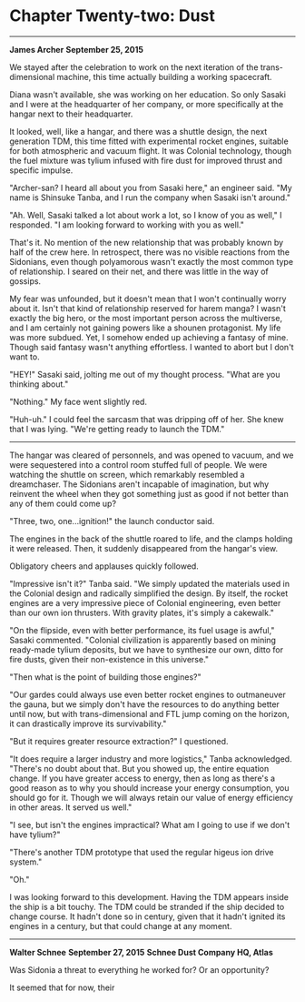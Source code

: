 # **Chapter Twenty-two: Dust**

***
**James Archer**
**September 25, 2015**

We stayed after the celebration to work on the next iteration of the trans-dimensional machine, this time actually building a working spacecraft.

Diana wasn't available, she was working on her education. So only Sasaki and I were at the headquarter of her company, or more specifically at the hangar next to their headquarter.

It looked, well, like a hangar, and there was a shuttle design, the next generation TDM, this time fitted with experimental rocket engines, suitable for both atmospheric and vacuum flight. It was Colonial technology, though the fuel mixture was tylium infused with fire dust for improved thrust and specific impulse.

"Archer-san? I heard all about you from Sasaki here," an engineer said. "My name is
Shinsuke Tanba, and I run the company when Sasaki isn't around."

"Ah. Well, Sasaki talked a lot about work a lot, so I know of you as well," I responded. "I am looking forward to working with you as well."

That's it. No mention of the new relationship that was probably known by half of the crew here. In retrospect, there was no visible reactions from the Sidonians, even though polyamorous wasn't exactly the most common type of relationship. I seared on their net, and there was little in the way of gossips.

My fear was unfounded, but it doesn't mean that I won't continually worry about it. Isn't that kind of relationship reserved for harem manga? I wasn't exactly the big hero, or the most important person across the multiverse, and I am certainly not gaining powers like a shounen protagonist. My life was more subdued. Yet, I somehow ended up achieving a fantasy of mine. Though said fantasy wasn't anything effortless. I wanted to abort but I don't want to.

"HEY!" Sasaki said, jolting me out of my thought process. "What are you thinking about."

"Nothing." My face went slightly red.

"Huh-uh." I could feel the sarcasm that was dripping off of her. She knew that I was lying. "We're getting ready to launch the TDM."

***

The hangar was cleared of personnels, and was opened to vacuum, and we were sequestered into a control room stuffed full of people. We were watching the shuttle on screen, which remarkably resembled a dreamchaser. The Sidonians aren't incapable of imagination, but why reinvent the wheel when they got something just as good if not better than any of them could come up?

"Three, two, one...ignition!" the launch conductor said.

The engines in the back of the shuttle roared to life, and the clamps holding it were released. Then, it suddenly disappeared from the hangar's view.

Obligatory cheers and applauses quickly followed.

"Impressive isn't it?" Tanba said. "We simply updated the materials used in the Colonial design and radically simplified the design. By itself, the rocket engines are a very impressive piece of Colonial engineering, even better than our own ion thrusters. With gravity plates, it's simply a cakewalk."

"On the flipside, even with better performance, its fuel usage is awful," Sasaki commented. "Colonial civilization is apparently based on mining ready-made tylium deposits, but we have to synthesize our own, ditto for fire dusts, given their non-existence in this universe."

"Then what is the point of building those engines?"

"Our gardes could always use even better rocket engines to outmaneuver the gauna, but we simply don't have the resources to do anything better until now, but with trans-dimensional and FTL jump coming on the horizon, it can drastically improve its survivability."

"But it requires greater resource extraction?" I questioned.

"It does require a larger industry and more logistics," Tanba acknowledged. "There's no doubt about that. But you showed up, the entire equation change. If you have greater access to energy, then as long as there's a good reason as to why you should increase your energy consumption, you should go for it. Though we will always retain our value of energy efficiency in other areas. It served us well."

"I see, but isn't the engines impractical? What am I going to use if we don't have tylium?"

"There's another TDM prototype that used the regular higeus ion drive system."

"Oh."

I was looking forward to this development. Having the TDM appears inside the ship is a bit touchy. The TDM could be stranded if the ship decided to change course. It hadn't done so in century, given that it hadn't ignited its engines in a century, but that could change at any moment.

***
**Walter Schnee**
**September 27, 2015**
**Schnee Dust Company HQ, Atlas**

Was Sidonia a threat to everything he worked for? Or an opportunity?

It seemed that for now, their 
